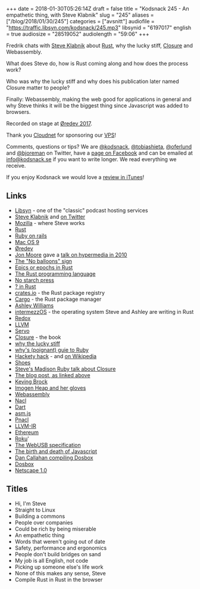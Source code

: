 +++
date = 2018-01-30T05:26:14Z
draft = false
title = "Kodsnack 245 - An empathetic thing, with Steve Klabnik"
slug = "245"
aliases = ["/blog/2018/01/30/245"]
categories = ["avsnitt"]
audiofile = "https://traffic.libsyn.com/kodsnack/245.mp3"
libsynid = "6197017"
english = true
audiosize = "28519052"
audiolength = "59:06"
+++

Fredrik chats with [Steve Klabnik](https://www.steveklabnik.com/) about [Rust](https://www.rust-lang.org/), why the lucky stiff, [Closure](http://words.steveklabnik.com/the-closure-companion) and Webassembly.

What does Steve do, how is Rust coming along and how does the process work?

Who was why the lucky stiff and why does his publication later named Closure matter to people?

Finally: Webassembly, making the web good for applications in general and why Steve thinks it will be the biggest thing since Javascript was added to browsers.

Recorded on stage at [Øredev 2017](http://oredev.org/2017).

Thank you [Cloudnet](http://www.cloudnet.se) for sponsoring our [VPS](http://en.wikipedia.org/wiki/Virtual_private_server)!

Comments, questions or tips? We are [@kodsnack](https://www.twitter.com/kodsnack), [@tobiashieta](https://www.twitter.com/tobiashieta), [@oferlund](https://www.twitter.com/oferlund) and [@bjoreman](https://www.twitter.com/bjoreman) on Twitter, have a [page on Facebook](https://www.facebook.com/kodsnack) and can be emailed at [info@kodsnack.se](mailto:info@kodsnack.se) if you want to write longer. We read everything we receive.

If you enjoy Kodsnack we would love a [review in iTunes](http://itunes.apple.com/se/podcast/kodsnack/id561631498?l=en)!

## Links ##
* [Libsyn](https://www.libsyn.com/) - one of the "classic" podcast hosting services
* [Steve Klabnik](https://www.steveklabnik.com/) and [on Twitter](https://twitter.com/steveklabnik)
* [Mozilla](https://www.mozilla.org/) - where Steve works
* [Rust](https://www.rust-lang.org/)
* [Ruby on rails](https://en.wikipedia.org/wiki/Ruby_on_Rails)
* [Mac OS 9](https://en.wikipedia.org/wiki/Mac_OS_9)
* [Øredev](http://oredev.org/)
* [Jon Moore](https://twitter.com/jon_moore) gave a [talk on hypermedia in 2010](http://oredev.org/oredev2010/2010/sessions/hypermedia-apis.html)
* [The "No balloons" sign](https://twitter.com/steveklabnik/status/927526410180268032)
* [Epics or epochs in Rust](https://github.com/rust-lang/rfcs/blob/master/text/2052-epochs.md)
* [The Rust programming language](https://doc.rust-lang.org/book/)
* [No starch press](https://nostarch.com/)
* [? in Rust](https://m4rw3r.github.io/rust-questionmark-operator)
* [crates.io](https://crates.io/) - the Rust package registry
* [Cargo](https://doc.rust-lang.org/cargo/) - the Rust package manager
* [Ashley Williams](https://github.com/ashleygwilliams)
* [intermezzOS](https://github.com/intermezzOS) - the operating system Steve and Ashley are writing in Rust
* [Redox](https://redox-os.org/)
* [LLVM](https://en.wikipedia.org/wiki/LLVM)
* [Servo](https://en.wikipedia.org/wiki/Servo_%28layout_engine%29)
* [Closure](http://words.steveklabnik.com/the-closure-companion) - the book
* [why the lucky stiff](https://en.wikipedia.org/wiki/Why_the_lucky_stiff)
* [why's (poignant) guie to Ruby](http://poignant.guide/)
* [Hackety hack](https://github.com/hacketyhack) - and [on Wikipedia](https://en.wikipedia.org/wiki/Hackety_Hack)
* [Shoes](https://en.wikipedia.org/wiki/Shoes_%28GUI_toolkit%29)
* [Steve's Madison Ruby talk about Closure](https://www.youtube.com/watch?v=MaWHVceDbFo)
* [The blog post, as linked above](http://words.steveklabnik.com/the-closure-companion)
* [Keving Brock](http://www.brockoleur.com/)
* [Imogen Heap and her gloves](https://www.youtube.com/watch?v=7oeEQhOmGpg)
* [Webassembly](http://webassembly.org/)
* [Nacl](https://developer.chrome.com/native-client)
* [Dart](https://www.dartlang.org/)
* [asm.js](http://asmjs.org/)
* [Pnacl](https://developer.chrome.com/native-client/nacl-and-pnacl)
* [LLVM-IR](https://en.wikipedia.org/wiki/LLVM#Intermediate_representation)
* [Ethereum](https://en.wikipedia.org/wiki/Ethereum)
* [Roku](https://en.wikipedia.org/wiki/Roku)'
* [The WebUSB specification](https://wicg.github.io/webusb/)
* [The birth and death of Javascript](https://www.destroyallsoftware.com/talks/the-birth-and-death-of-javascript)
* [Dan Callahan compiling Dosbox](https://www.youtube.com/watch?v=bac0dGQbUto)
* [Dosbox](http://www.dosbox.com/)
* [Netscape 1.0](https://www.youtube.com/watch?v=Ojmng198Ni0)

## Titles ##
* Hi, I'm Steve
* Straight to Linux
* Building a commons
* People over companies
* Could be rich by being miserable
* An empathetic thing
* Words that weren't going out of date
* Safety, performance and ergonomics
* People don't build bridges on sand
* My job is all English, not code
* Picking up someone else's life work
* None of this makes any sense, Steve
* Compile Rust in Rust in the browser